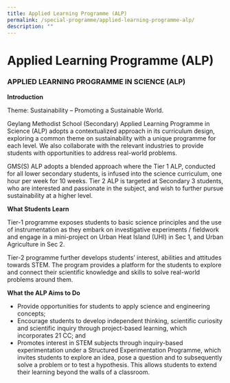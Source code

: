 ```yaml
---
title: Applied Learning Programme (ALP)
permalink: /special-programme/applied-learning-programme-alp/
description: ""
---
```

# **Applied Learning Programme (ALP)**

### APPLIED LEARNING PROGRAMME IN SCIENCE (ALP)

**Introduction**

Theme: Sustainability – Promoting a Sustainable World.

Geylang Methodist School (Secondary) Applied Learning Programme in Science (ALP) adopts a contextualized approach in its curriculum design, exploring a common theme on sustainability with a unique programme for each level. We also collaborate with the relevant industries to provide students with opportunities to address real-world problems.

GMS(S) ALP adopts a blended approach where the Tier 1 ALP, conducted for all lower secondary students, is infused into the science curriculum, one hour per week for 10 weeks. Tier 2 ALP is targeted at Secondary 3 students, who are interested and passionate in the subject, and wish to further pursue sustainability at a higher level.

**What Students Learn**

Tier-1 programme exposes students to basic science principles and the use of instrumentation as they embark on investigative experiments / fieldwork and engage in a mini-project on Urban Heat Island (UHI) in Sec 1, and Urban Agriculture in Sec 2.

Tier-2 programme further develops students’ interest, abilities and attitudes towards STEM. The program provides a platform for the students to explore and connect their scientific knowledge and skills to solve real-world problems around them.

**What the ALP Aims to Do**

*   Provide opportunities for students to apply science and engineering concepts;
*   Encourage students to develop independent thinking, scientific curiosity and scientific inquiry through project-based learning, which incorporates 21 CC; and
*   Promotes interest in STEM subjects through inquiry-based experimentation under a Structured Experimentation Programme, which invites students to explore an idea, pose a question and to subsequently solve a problem or to test a hypothesis. This allows students to extend their learning beyond the walls of a classroom.